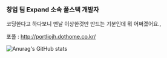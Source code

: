 ### 창업 팀 Expand 소속 풀스택 개발자

코딩한다고 하다보니 맨날 이상한것만 만드는 기분인데 뭐 어쩌겠어요.,

포폴 : http://portliojh.dothome.co.kr/


![Anurag's GitHub stats](https://github-readme-stats.vercel.app/api?username=reproduce0529&show_icons=true&theme=radical)
